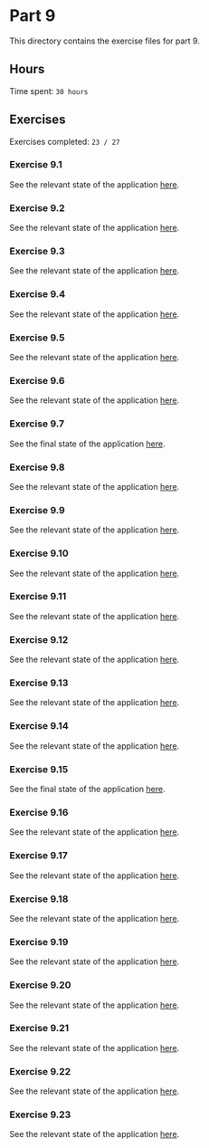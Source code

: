 # Part 9

This directory contains the exercise files for part 9.

## Hours

Time spent: `30 hours`

## Exercises

Exercises completed: `23 / 27`

### Exercise 9.1

See the relevant state of the application [here](https://github.com/rikurauhala/fullstack/tree/a9ef932986746549abedaff55378e38c0bd95a7f/exercises/part09/project).

### Exercise 9.2

See the relevant state of the application [here](https://github.com/rikurauhala/fullstack/tree/e4670f963a9756939cbd25b97807a41a277bfaf6/exercises/part09/project).

### Exercise 9.3

See the relevant state of the application [here](https://github.com/rikurauhala/fullstack/tree/339a4f7d97ef5cf0d480b19f172929b9852b0e6d/exercises/part09/project).

### Exercise 9.4

See the relevant state of the application [here](https://github.com/rikurauhala/fullstack/tree/2af572b387376797f0ec764b069d7c9fa30bff21/exercises/part09/project).

### Exercise 9.5

See the relevant state of the application [here](https://github.com/rikurauhala/fullstack/tree/ebdda15127b9152ff8e0560971fde4ed05c46df2/exercises/part09/project).

### Exercise 9.6

See the relevant state of the application [here](https://github.com/rikurauhala/fullstack/tree/ed4117d1d3c0053e845d67706233d36ba3310286/exercises/part09/project).

### Exercise 9.7

See the final state of the application [here](https://github.com/rikurauhala/fullstack/tree/main/exercises/part09/project).

### Exercise 9.8

See the relevant state of the application [here](https://github.com/rikurauhala/fullstack/tree/7a8574f759b47dfec5accd89fb77292305db33ce/exercises/part09/patientor/backend).

### Exercise 9.9

See the relevant state of the application [here](https://github.com/rikurauhala/fullstack/tree/e0cbc3b043b5f36a3b7af8b4f58f19e3af246cde/exercises/part09/patientor).

### Exercise 9.10

See the relevant state of the application [here](https://github.com/rikurauhala/fullstack/tree/c6188684cabda3732b5ded82bbdd54cb7b9a40ca/exercises/part09/patientor).

### Exercise 9.11

See the relevant state of the application [here](https://github.com/rikurauhala/fullstack/tree/aef0eeb2df4dbbb5c9ea03a576523ebc16c1cf5b/exercises/part09/patientor).

### Exercise 9.12

See the relevant state of the application [here](https://github.com/rikurauhala/fullstack/tree/7d8f4b3465fdfcd8033b4711ad2b454a730ff078/exercises/part09/patientor).

### Exercise 9.13

See the relevant state of the application [here](https://github.com/rikurauhala/fullstack/tree/ebd8ca938d159a4bff0b4a35701f3ef6d501438e/exercises/part09/patientor).

### Exercise 9.14

See the relevant state of the application [here](https://github.com/rikurauhala/fullstack/tree/f19c9347d724579907ac915e33da8828f983176e/exercises/part09/course-information).

### Exercise 9.15

See the final state of the application [here](https://github.com/rikurauhala/fullstack/tree/main/exercises/part09/course-information).

### Exercise 9.16

See the relevant state of the application [here](https://github.com/rikurauhala/fullstack/tree/694d0e4d16058f19944fc4db60860ef74dc89a13/exercises/part09/patientor).

### Exercise 9.17

See the relevant state of the application [here](https://github.com/rikurauhala/fullstack/tree/93cbac31fe7889e129dc00bc9f3bd6740ab7fab0/exercises/part09/patientor).

### Exercise 9.18

See the relevant state of the application [here](https://github.com/rikurauhala/fullstack/tree/5e928c69479dbc24ecb0ae9bd7dedb74b68c843c/exercises/part09/patientor).

### Exercise 9.19

See the relevant state of the application [here](https://github.com/rikurauhala/fullstack/tree/f0e5de27049956103ceb1c9b69c13783ac25d2bf/exercises/part09/patientor).

### Exercise 9.20

See the relevant state of the application [here](https://github.com/rikurauhala/fullstack/tree/8d823d69e6b24183e075c912c5393e71810bdb2d/exercises/part09/patientor).

### Exercise 9.21

See the relevant state of the application [here](https://github.com/rikurauhala/fullstack/tree/04468a273ec98dd0740ee4a8c9b71c28c7a5db4d/exercises/part09/patientor).

### Exercise 9.22

See the relevant state of the application [here](https://github.com/rikurauhala/fullstack/tree/2d38bdace178d1d1ba6a379d26de08aa8bdc1425/exercises/part09/patientor).

### Exercise 9.23

See the relevant state of the application [here](https://github.com/rikurauhala/fullstack/tree/f945a3decb8ed3346add300fc1dedf7d8951853f/exercises/part09/patientor).

<!--

### Exercise 9.24

See the relevant state of the application [here]().

### Exercise 9.25

See the relevant state of the application [here]().

### Exercise 9.26

See the relevant state of the application [here]().

### Exercise 9.27

See the relevant state of the application [here]().

-->
